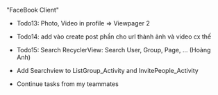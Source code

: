 "FaceBook Client" 

- Todo13: Photo, Video in profile => Viewpager 2

- Todo14: add vào create post phần cho url thành ảnh và video cx thế 

- Todo15: Search RecyclerView: Search User, Group, Page, ... (Hoàng Anh)

-  Add Searchview to ListGroup_Activity and InvitePeople_Activity 

- Continue tasks from my teammates